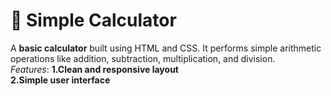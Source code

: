 # 🧮 Simple Calculator
A **basic calculator** built using HTML and CSS. It performs simple arithmetic operations like addition, subtraction, multiplication, and division.<br/>
*Features*: 
**1.Clean and responsive layout**<br/>
**2.Simple user interface**<br/>
